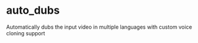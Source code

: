 # auto_dubs
Automatically dubs the input video in multiple languages with custom voice cloning support
